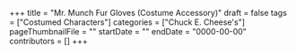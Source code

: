 +++
title = "Mr. Munch Fur Gloves (Costume Accessory)"
draft = false
tags = ["Costumed Characters"]
categories = ["Chuck E. Cheese's"]
pageThumbnailFile = ""
startDate = ""
endDate = "0000-00-00"
contributors = []
+++
